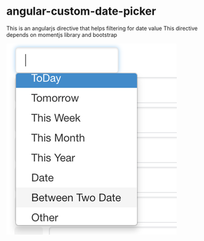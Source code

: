 # angular-custom-date-picker
This is an angularjs directive that helps filtering for date value
This directive depends on momentjs library and bootstrap 



![Screenshot](screenshot.png)
